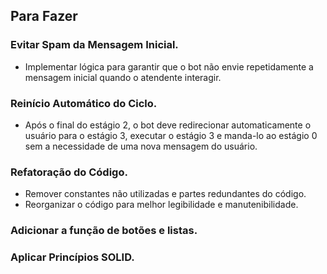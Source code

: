 ## Para Fazer

### Evitar Spam da Mensagem Inicial.
- Implementar lógica para garantir que o bot não envie repetidamente a mensagem inicial quando o atendente interagir.

### Reinício Automático do Ciclo.
- Após o final do estágio 2, o bot deve redirecionar automaticamente o usuário para o estágio 3, executar o estágio 3 e manda-lo ao estágio 0 sem a necessidade de uma nova mensagem do usuário.

### Refatoração do Código.
- Remover constantes não utilizadas e partes redundantes do código.
- Reorganizar o código para melhor legibilidade e manutenibilidade.

### Adicionar a função de botões e listas.

### Aplicar Princípios SOLID.
